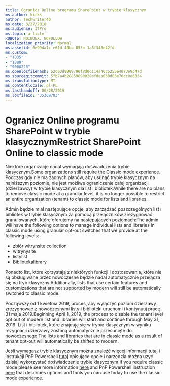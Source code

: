 ```yaml
---
title: Ogranicz Online programu SharePoint w trybie klasycznym
ms.author: kirks
author: Techwriter40
ms.date: 3/27/2018
ms.audience: ITPro
ms.topic: article
ROBOTS: NOINDEX, NOFOLLOW
localization_priority: Normal
ms.assetid: 6e99da1c-e61d-40ba-855e-1a8f346e42fd
ms.custom:
- "1835"
- "1889"
- "9000225"
ms.openlocfilehash: 52c63d8909796f8d0d114a46c5255e4073e8c47d
ms.sourcegitcommit: 5fb7a4b28859690020efdea630d03e70cc0e6334
ms.translationtype: MT
ms.contentlocale: pl-PL
ms.lasthandoff: 06/28/2019
ms.locfileid: "35369783"
---
```

# <a name="restrict-sharepoint-online-to-classic-mode"></a><span data-ttu-id="22e80-102">Ogranicz Online programu SharePoint w trybie klasycznym</span><span class="sxs-lookup"><span data-stu-id="22e80-102">Restrict SharePoint Online to classic mode</span></span>

<span data-ttu-id="22e80-103">Niektóre organizacje nadal wymagają doświadczenia trybie klasycznym.</span><span class="sxs-lookup"><span data-stu-id="22e80-103">Some organizations still require the Classic mode experience.</span></span> <span data-ttu-id="22e80-104">Podczas gdy nie ma żadnych planów, aby usunąć trybie klasycznym na najniższym poziomie, nie jest możliwe ograniczenie całej organizacji (dzierżawcy) w trybie klasycznym dla list i bibliotek.</span><span class="sxs-lookup"><span data-stu-id="22e80-104">While there are no plans to remove classic mode at a granular level, it is no longer possible to restrict an entire organization (tenant) to classic mode for lists and libraries.</span></span>

<span data-ttu-id="22e80-105">Admin będzie miał następujące opcje, aby zarządzać poszczególnych list i bibliotek w trybie klasycznym za pomocą przełączników zrezygnować granulowanych, które oferujemy na następujących poziomach:</span><span class="sxs-lookup"><span data-stu-id="22e80-105">The admin will have the following options to manage individual lists and libraries in classic mode using granular opt-out switches that we provide at the following levels:</span></span>

- <span data-ttu-id="22e80-106">zbiór witryn</span><span class="sxs-lookup"><span data-stu-id="22e80-106">site collection</span></span>
- <span data-ttu-id="22e80-107">witryny</span><span class="sxs-lookup"><span data-stu-id="22e80-107">site</span></span>
- <span data-ttu-id="22e80-108">listy</span><span class="sxs-lookup"><span data-stu-id="22e80-108">list</span></span>
- <span data-ttu-id="22e80-109">Biblioteka</span><span class="sxs-lookup"><span data-stu-id="22e80-109">library</span></span>

<span data-ttu-id="22e80-110">Ponadto list, które korzystają z niektórych funkcji i dostosowania, które nie są obsługiwane przez nowoczesne będzie nadal automatycznie przełącza się na tryb klasyczny.</span><span class="sxs-lookup"><span data-stu-id="22e80-110">Additionally, lists that use certain features and customizations that are not supported by modern will still be automatically switched to classic mode.</span></span>

<span data-ttu-id="22e80-111">Począwszy od 1 kwietnia 2019, proces, aby wyłączyć poziom dzierżawy zrezygnować z nowoczesnymi listy i biblioteki uruchomi i kontynuuj pracę 31 maja 2019.</span><span class="sxs-lookup"><span data-stu-id="22e80-111">Beginning April 1, 2019, the process to disable the tenant level opt out of modern list and libraries will start and continue through May 31, 2019.</span></span>  <span data-ttu-id="22e80-112">List i bibliotek, które znajdują się w trybie klasycznym w wyniku rezygnacji dzierżawy zostaną automatycznie przesunięte do nowoczesnego.</span><span class="sxs-lookup"><span data-stu-id="22e80-112">The lists and libraries that are in classic mode as a result of tenant opt-out will automatically be shifted to modern.</span></span>

<span data-ttu-id="22e80-113">Jeśli wymagasz trybie klasycznym można znaleźć więcej informacji [tutaj](https://techcommunity.microsoft.com/t5/Microsoft-SharePoint-Blog/Delivering-SharePoint-modern-experiences/ba-p/315023) i instrukcji PnP Powershell [tutaj](https://docs.microsoft.com/sharepoint/dev/transform/modernize-userinterface-lists-and-libraries-optout) opisujące opcje i narzędzia można użyć dzisiaj wykorzystać doświadczenie trybie klasycznym.</span><span class="sxs-lookup"><span data-stu-id="22e80-113">If you require classic mode please see more information [here](https://techcommunity.microsoft.com/t5/Microsoft-SharePoint-Blog/Delivering-SharePoint-modern-experiences/ba-p/315023) and PnP Powershell instruction [here](https://docs.microsoft.com/sharepoint/dev/transform/modernize-userinterface-lists-and-libraries-optout) that describes options and tools you can use today to use the classic mode experience.</span></span>

